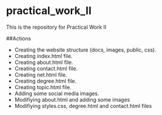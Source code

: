 # practical_work_II

This is the repository for Practical Work II

##Actions

- Creating the website structure (docs, images, public, css).
- Creating index.html file.
- Creating about.html file.
- Creating contact.html file.
- Creating net.html file.
- Creating degree.html file.
- Creating topic.html file.
- Adding some social media images.
- Modifiying about.html and adding some images
- Modifiying styles.css, degree.html and contact.html files